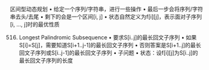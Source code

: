 区间型动态规划
• 给定一个序列/字符串，进行一些操作
• 最后一步会将序列/字符串去头/去尾
• 剩下的会是一个区间[i, j]
• 状态自然定义为f[i][j]，表示面对子序列[i, …, j]时的最优性质

516. Longest Palindromic Subsequence
	• 要求S[i..j]的最长回文子序列
	• 如果S[i]=S[j]，需要知道S[i+1..j-1]的最长回文子序列
	• 否则答案是S[i+1..j]的最长回文子序列或S[i..j-1]的最长回文子序列
	• 子问题
	• 状态：设f[i][j]为S[i..j]的最长回文子序列的长度